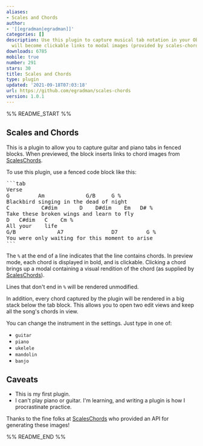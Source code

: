 ```yaml
---
aliases:
- Scales and Chords
author:
- '[[egradman|egradman]]'
categories: []
description: Use this plugin to capture musical tab notation in your Obsidian vault.  Chords
  will become clickable links to modal images (provided by scales-chords.com)
downloads: 6785
mobile: true
number: 291
stars: 30
title: Scales and Chords
type: plugin
updated: '2021-09-18T07:03:18'
url: https://github.com/egradman/scales-chords
version: 1.0.1
---
```


%% README_START %%

## Scales and Chords

This is a plugin to allow you to capture guitar and piano tabs in fenced blocks.  When previewed, the block inserts links to chord images from [ScalesChords](https://www.scales-chords.com).  

To use this plugin, use a fenced code block like this:

<pre>
```tab
Verse
G         Am             G/B     G %
Blackbird singing in the dead of night
C          C#dim       D    D#dim    Em   D# %
Take these broken wings and learn to fly
D   C#dim   C    Cm %
All your    life
G/B             A7               D7         G %
You were only waiting for this moment to arise
```
</pre>

The `%` at the end of a line indicates that the line contains chords.  In preview mode, each chord is displayed in bold, and is clickable.  Clicking a chord brings up a modal containing a visual rendition of the chord (as supplied by [ScalesChords](https://www.scales-chords.com/)).

Lines that don't end in `%` will be rendered unmodified.

In addition, every chord captured by the plugin will be rendered in a big stack below the tab block.  This allows you to open two edit views and keep all the song's chords in view.

You can change the instrument in the settings.  Just type in one of:
- `guitar`
- `piano`
- `ukelele`
- `mandolin`
- `banjo`

## Caveats

- This is my first plugin.
- I can't play piano or guitar.  I'm learning, and writing a plugin is how I procrastinate practice.

Thanks to the fine folks at [ScalesChords](https://www.scales-chords.com/) who provided an API for generating these images!




%% README_END %%
